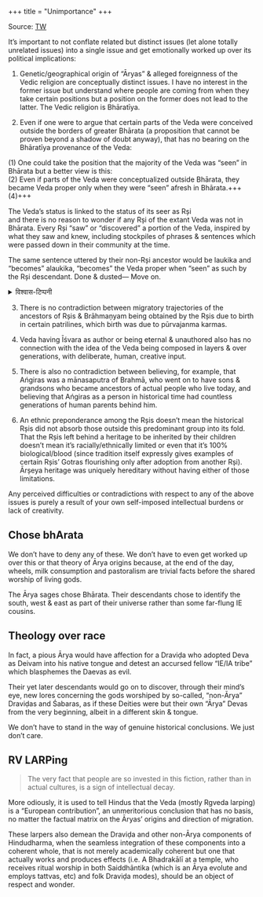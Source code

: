 +++
title = "Unimportance"
+++

Source: [TW](https://x.com/GhorAngirasa/status/1882287212957684067)

It’s important to not conflate related but distinct issues (let alone totally unrelated issues) into a single issue and get emotionally worked up over its political implications:

1. Genetic/geographical origin of “Āryas” & alleged foreignness of the Vedic religion are conceptually distinct issues. I have no interest in the former issue but understand where people are coming from when they take certain positions but a position on the former does not lead to the latter. The Vedic religion is Bhāratīya.

2. Even if one were to argue that certain parts of the Veda were conceived outside the borders of greater Bhārata (a proposition that cannot be proven beyond a shadow of doubt anyway), that has no bearing on the Bhāratīya provenance of the Veda: 
   
(1) One could take the position that the majority of the Veda was “seen” in Bhārata but a better view is this:  
(2) Even if parts of the Veda were conceptualized outside Bhārata, they became Veda proper only when they were “seen” afresh in Bhārata.+++(4)+++

The Veda’s status is linked to the status of its seer as Rși  
and there is no reason to wonder if any Rși of the extant Veda was not in Bhārata. Every Rși “saw” or “discovered” a portion of the Veda, inspired by what they saw and knew, including stockpiles of phrases & sentences which were passed down in their community at the time. 

The same sentence uttered by their non-Rși ancestor would be laukika and “becomes” alaukika, “becomes” the Veda proper when “seen” as such by the Rși descendant. Done & dusted— Move on.

<details><summary>विश्वास-टिप्पनी</summary>

We know some were not in bhArata. why turn them to "non-Rși ancestor"? Rather, might be better to redefine "bhArata" to be mobile
</details>


3. There is no contradiction between migratory trajectories of the ancestors of Rșis & Brāhmaņyam being obtained by the Rșis due to birth in certain patrilines, which birth was due to pūrvajanma karmas.

4. Veda having Īśvara as author or being eternal & unauthored also has no connection with the idea of the Veda being composed in layers & over generations, with deliberate, human, creative input.

5. There is also no contradiction between believing, for example, that Ańgiras was a mānasaputra of Brahmā, who went on to have sons & grandsons who became ancestors of actual people who live today, and believing that Ańgiras as a person in historical time had countless generations of human parents behind him.

6. An ethnic preponderance among the Rșis doesn’t mean the historical Rșis did not absorb those outside this predominant group into its fold. That the Rșis left behind a heritage to be inherited by their children doesn’t mean it’s racially/ethnically limited or even that it’s 100% biological/blood (since tradition itself expressly gives examples of certain Rșis’ Gotras flourishing only after adoption from another Rși). Ārșeya heritage was uniquely hereditary without having either of those limitations.

Any perceived difficulties or contradictions with respect to any of the above issues is purely a result of your own self-imposed intellectual burdens or lack of creativity.

## Chose bhArata
We don’t have to deny any of these. We don’t have to even get worked up over this or that theory of Ārya origins because, at the end of the day, wheels, milk consumption and pastoralism are trivial facts before the shared worship of living gods. 

The Ārya sages chose Bhārata. Their descendants chose to identify the south, west & east as part of their universe rather than some far-flung IE cousins. 

## Theology over race
In fact, a pious Ārya would have affection for a Draviḍa who adopted Deva as Deivam into his native tongue and detest an accursed fellow “IE/IA tribe” which blasphemes the Daevas as evil. 

Their yet later descendants would go on to discover, through their mind’s eye, new lores concerning the gods worshiped by so-called, “non-Ārya” Draviḍas and Śabaras, as if these Deities were but their own “Ārya” Devas from the very beginning, albeit in a different skin & tongue. 

We don’t have to stand in the way of genuine historical conclusions. We just don’t care.

## RV LARPing
> The very fact that people are so invested in this fiction, rather than in actual cultures, is a sign of intellectual decay.

More odiously, it is used to tell Hindus that the Veda (mostly Rgveda larping) is a “European contribution”, an unmeritorious conclusion that has no basis, no matter the factual matrix on the Āryas’ origins and direction of migration.

These larpers also demean the Draviḍa and other non-Ārya components of Hindudharma, when the seamless integration of these components into a coherent whole, that is not merely academically coherent but one that actually works and produces effects (i.e. A Bhadrakālī at a temple, who receives ritual worship in both Saiddhāntika (which is an Ārya evolute and employs tattvas, etc) and folk Draviḍa modes), should be an object of respect and wonder.